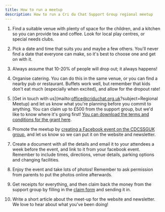 ```yaml
---
title: How to run a meetup
description: How to run a Cri du Chat Support Group regional meetup
---
```


1. Find a suitable venue with plenty of space for the children, and a kitchen so you can provide tea and coffee. Look for local play centres, or special needs clubs.

2. Pick a date and time that suits you and maybe a few others. You'll never find a date that everyone can make, so it's best to choose one and get on with it.

3. Always assume that 10-20% of people will drop out; it always happens!

4. Organise catering. You can do this in the same venue, or you can find a nearby pub or restaurant. Buffets work well, but remember that kids don't eat much (especially when excited), and allow for the dropout rate!

5. [Get in touch with us](mailto:office@criduchat.org.uk?subject=Regional Meetup) and let us know what you're planning before you commit to anything. You can claim up to £500 from the support group, but we'd like to know where it's going first! [You can download the terms and conditions for the grant here](/downloads/get_together_application.pdf).

6. Promote the meetup by [creating a Facebook event on the CDCSSGUK group](https://www.facebook.com/groups/cdcssguk/events/), and let us know so we can put it on the website and newsletter.

7. Create a document with all the details and email it to your attendees a week before the event, and link to it from your facebook event.  Remember to include times, directions, venue details, parking options and changing facilities.  

8. Enjoy the event and take lots of photos! Remember to ask permission from parents to put the photos online afterwards.

9. Get receipts for everything, and then claim back the money from the support group by filling in the [claim form](/downloads/get_together_application.pdf) and sending it in.

10. Write a short article about the meet-up for the website and newsletter. We love to hear about what you've been doing!